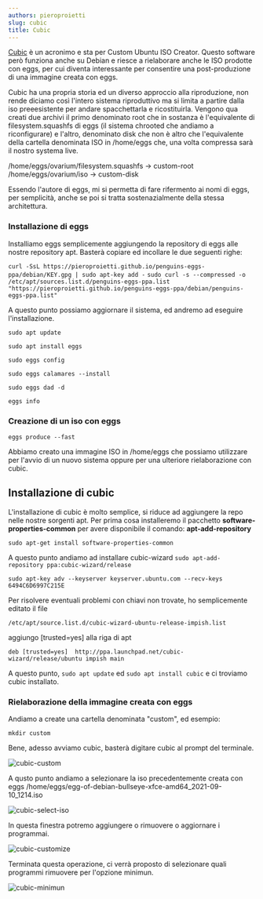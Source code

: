 ```yaml
---
authors: pieroproietti
slug: cubic
title: Cubic
---
```


[Cubic](https://launchpad.net/~cubic-wizard) è un acronimo e sta per Custom Ubuntu ISO Creator. Questo software però funziona anche su Debian e riesce a rielaborare anche le ISO prodotte con eggs, per cui diventa interessante per consentire una post-produzione di una immagine creata con eggs.

Cubic ha una propria storia ed un diverso approccio alla riproduzione, non rende diciamo così l'intero sistema riproduttivo ma si limita a partire dalla iso preeesistente per andare spacchettarla e ricostituirla. Vengono qua creati due archivi il primo denominato root che in sostanza è l'equivalente di filesystem.squashfs di eggs (il sistema chrooted che andiamo a riconfigurare) e l'altro, denominato disk che non è altro che l'equivalente della cartella denominata ISO in /home/eggs che, una volta compressa sarà il nostro systema live.

/home/eggs/ovarium/filesystem.squashfs -> custom-root
/home/eggs/ovarium/iso  -> custom-disk

Essendo l'autore di eggs, mi si permetta di fare rifermento ai nomi di eggs, per semplicità, anche se poi si tratta sostenazialmente della stessa architettura.


### Installazione di eggs

Installiamo eggs semplicemente aggiungendo la repository di eggs alle nostre repository apt. Basterà copiare ed incollare le due seguenti righe:

```curl -SsL https://pieroproietti.github.io/penguins-eggs-ppa/debian/KEY.gpg | sudo apt-key add -```
```sudo curl -s --compressed -o /etc/apt/sources.list.d/penguins-eggs-ppa.list "https://pieroproietti.github.io/penguins-eggs-ppa/debian/penguins-eggs-ppa.list"```

A questo punto possiamo aggiornare il sistema, ed andremo ad eseguire l'installazione. 

```sudo apt update```

```sudo apt install eggs```

```sudo eggs config```

```sudo eggs calamares --install```

```sudo eggs dad -d```

```eggs info```

### Creazione di un iso con eggs

```eggs produce --fast```

Abbiamo creato una immagine ISO in /home/eggs che possiamo utilizzare per l'avvio di un nuovo sistema oppure per una ulteriore rielaborazione con cubic.

## Installazione di cubic

L'installazione di cubic è molto semplice, si riduce ad aggiungere la repo nelle nostre sorgenti apt. Per prima cosa installeremo il pacchetto **software-properties-common** per avere disponibile il comando: **apt-add-repository**

```sudo apt-get install software-properties-common```

A questo punto andiamo ad installare cubic-wizard
```sudo apt-add-repository ppa:cubic-wizard/release```

```sudo apt-key adv --keyserver keyserver.ubuntu.com --recv-keys 6494C6D6997C215E```

Per risolvere eventuali problemi con chiavi non trovate, ho semplicemente editato il file 

```/etc/apt/source.list.d/cubic-wizard-ubuntu-release-impish.list```

aggiungo [trusted=yes] alla riga di apt

```deb [trusted=yes]  http://ppa.launchpad.net/cubic-wizard/release/ubuntu impish main```

A questo punto, ```sudo apt update``` ed ```sudo apt install cubic``` e ci troviamo cubic installato.

### Rielaborazione della immagine creata con eggs

Andiamo a create una cartella denominata "custom", ed esempio: 

```mkdir custom```

Bene, adesso avviamo cubic, basterà digitare cubic al prompt del terminale. 

![cubic-custom](/images/cubic-custom.png)


A qusto punto andiamo a selezionare la iso precedentemente creata con eggs /home/eggs/egg-of-debian-bullseye-xfce-amd64_2021-09-10_1214.iso

![cubic-select-iso](/images/cubic-select-iso.png)

In questa finestra potremo aggiungere o rimuovere o aggiornare i programmai.

![cubic-customize](/images/cubic-customize.png)


Terminata questa operazione, ci verrà proposto di selezionare quali programmi rimuovere per l'opzione minimun. 

![cubic-minimun](/images/cubic-minimun.png)



